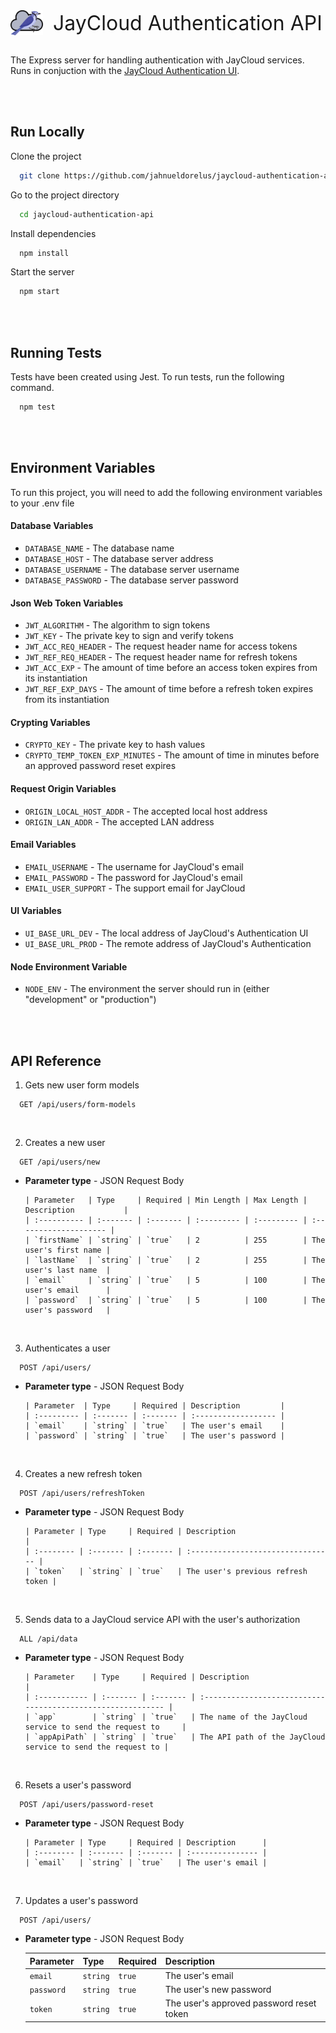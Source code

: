 <div style="display:flex; align-items: center;">
	<img src="./src/assets/images/jaycloud.png" alt="JayCloud Logo" height="40" style="margin-right: 1rem;">
	<span style="font-size: 2rem">JayCloud Authentication API</span>
</div>
<br />

The Express server for handling authentication with JayCloud services. Runs in conjuction with
the [JayCloud Authentication UI](https://github.com/jahnueldorelus/jaycloud-authentication-ui).

<br />
<br />

## Run Locally

Clone the project

```bash
  git clone https://github.com/jahnueldorelus/jaycloud-authentication-api.git
```

Go to the project directory

```bash
  cd jaycloud-authentication-api
```

Install dependencies

```bash
  npm install
```

Start the server

```bash
  npm start
```

<br />
<br />

## Running Tests

Tests have been created using Jest. To run tests, run the following command.

```bash
  npm test
```

<br />
<br />

## Environment Variables

To run this project, you will need to add the following environment variables to your .env file

#### Database Variables

- `DATABASE_NAME` - The database name
- `DATABASE_HOST` - The database server address
- `DATABASE_USERNAME` - The database server username
- `DATABASE_PASSWORD` - The database server password

#### Json Web Token Variables

- `JWT_ALGORITHM` - The algorithm to sign tokens
- `JWT_KEY` - The private key to sign and verify tokens
- `JWT_ACC_REQ_HEADER` - The request header name for access tokens
- `JWT_REF_REQ_HEADER` - The request header name for refresh tokens
- `JWT_ACC_EXP` - The amount of time before an access token expires from its instantiation
- `JWT_REF_EXP_DAYS` - The amount of time before a refresh token expires from its instantiation

#### Crypting Variables

- `CRYPTO_KEY` - The private key to hash values
- `CRYPTO_TEMP_TOKEN_EXP_MINUTES` - The amount of time in minutes before an approved password reset expires

#### Request Origin Variables

- `ORIGIN_LOCAL_HOST_ADDR` - The accepted local host address
- `ORIGIN_LAN_ADDR` - The accepted LAN address

#### Email Variables

- `EMAIL_USERNAME` - The username for JayCloud's email
- `EMAIL_PASSWORD` - The password for JayCloud's email
- `EMAIL_USER_SUPPORT` - The support email for JayCloud

#### UI Variables

- `UI_BASE_URL_DEV` - The local address of JayCloud's Authentication UI
- `UI_BASE_URL_PROD` - The remote address of JayCloud's Authentication

#### Node Environment Variable

- `NODE_ENV` - The environment the server should run in (either "development" or "production")

<br />
<br />

## API Reference

1. Gets new user form models

```http
  GET /api/users/form-models
```

<br />

2. Creates a new user

```http
  GET /api/users/new
```

- **Parameter type** - JSON Request Body

      | Parameter   | Type     | Required | Min Length | Max Length | Description           |
      | :---------- | :------- | :------- | :--------- | :--------- | :-------------------- |
      | `firstName` | `string` | `true`   | 2          | 255        | The user's first name |
      | `lastName`  | `string` | `true`   | 2          | 255        | The user's last name  |
      | `email`     | `string` | `true`   | 5          | 100        | The user's email      |
      | `password`  | `string` | `true`   | 5          | 100        | The user's password   |

  <br />

3. Authenticates a user

```http
  POST /api/users/
```

- **Parameter type** - JSON Request Body

      | Parameter  | Type     | Required | Description         |
      | :--------- | :------- | :------- | :------------------ |
      | `email`    | `string` | `true`   | The user's email    |
      | `password` | `string` | `true`   | The user's password |

  <br />

4. Creates a new refresh token

```http
  POST /api/users/refreshToken
```

- **Parameter type** - JSON Request Body

      | Parameter | Type     | Required | Description                       |
      | :-------- | :------- | :------- | :-------------------------------- |
      | `token`   | `string` | `true`   | The user's previous refresh token |

  <br />

5. Sends data to a JayCloud service API with the user's authorization

```http
  ALL /api/data
```

- **Parameter type** - JSON Request Body

      | Parameter    | Type     | Required | Description                                                 |
      | :----------- | :------- | :------- | :---------------------------------------------------------- |
      | `app`        | `string` | `true`   | The name of the JayCloud service to send the request to     |
      | `appApiPath` | `string` | `true`   | The API path of the JayCloud service to send the request to |

  <br />

6. Resets a user's password

```http
  POST /api/users/password-reset
```

- **Parameter type** - JSON Request Body

      | Parameter | Type     | Required | Description      |
      | :-------- | :------- | :------- | :--------------- |
      | `email`   | `string` | `true`   | The user's email |

  <br />

7. Updates a user's password

```http
  POST /api/users/
```

- **Parameter type** - JSON Request Body

  | Parameter  | Type     | Required | Description                              |
  | :--------- | :------- | :------- | :--------------------------------------- |
  | `email`    | `string` | `true`   | The user's email                         |
  | `password` | `string` | `true`   | The user's new password                  |
  | `token`    | `string` | `true`   | The user's approved password reset token |
